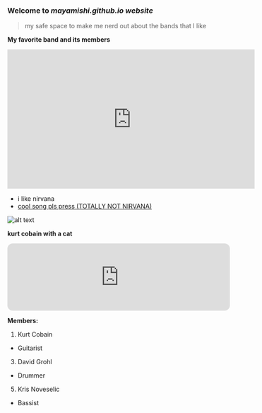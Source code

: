 ### Welcome to *mayamishi.github.io website*
> my safe space to make me nerd out about the bands that I like


**My favorite band and its members**


  
 
<iframe width="560" height="315" src="https://www.youtube.com/embed/fregObNcHC8" title="YouTube video player" frameborder="0" allow="accelerometer; autoplay; clipboard-write; encrypted-media; gyroscope; picture-in-picture" allowfullscreen></iframe>









- i  like nirvana
- [cool song pls press (TOTALLY NOT NIRVANA)](https://youtu.be/ZpiEunhVs9o)






![alt text](https://i.pinimg.com/originals/fe/28/74/fe287411625f7479c70af661af595f96.jpg)


**kurt cobain with a cat**
  
  

<iframe style="border-radius:12px" src="https://open.spotify.com/embed/track/5vHLwhxxlGzmClMcxRRFPr?utm_source=generator&theme=0" width="100%" height="152" frameBorder="0" allowfullscreen="" allow="autoplay; clipboard-write; encrypted-media; fullscreen; picture-in-picture" loading="lazy"></iframe>


**Members:**
  
1. Kurt Cobain
  - Guitarist
3. David Grohl
  - Drummer
5. Kris Noveselic
  - Bassist
 

            

